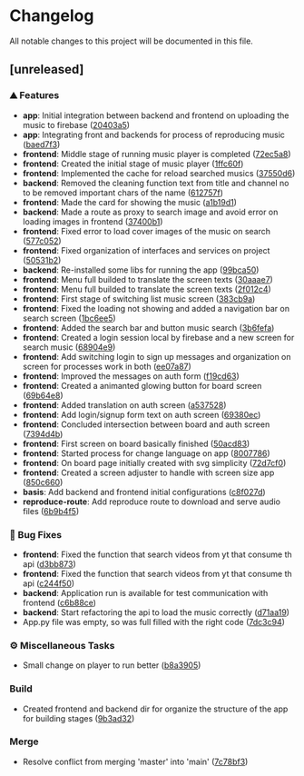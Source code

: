 # Changelog

All notable changes to this project will be documented in this file.

## [unreleased]

### <!-- 0 -->⛰️  Features

-   **app**:  Initial integration between backend and frontend on uploading the music to firebase ([20403a5](20403a51a01eee47fce170abf6d0609dd2482812))
-   **app**:  Integrating front and backends for process of reproducing music ([baed7f3](baed7f39d496a4370b5868afb28ad087b7a87dce))
-   **frontend**:  Middle stage of running music player is completed ([72ec5a8](72ec5a80477ea96580cab27569bb6a9e72ced7e0))
-   **frontend**:  Created the initial stage of music player ([1ffc60f](1ffc60f7006ea02826dbd30e76ff97bf0e86c1ad))
-   **frontend**:  Implemented the cache for reload searched musics ([37550d6](37550d6fadd4ce7f5079adc61f6a685b949abcb8))
-   **backend**:  Removed the cleaning function text from title and channel no to be removed important chars of the name ([612757f](612757f70149567fc5c0da89b4642ab2aa9e0946))
-   **frontend**:  Made the card for showing the music ([a1b19d1](a1b19d10adf47f048a71346ccba4b3915ce0280c))
-   **backend**:  Made a route as proxy to search image and avoid error on loading images in frontend ([37400b1](37400b19c6414aaca13e8bf0415bc4482d3ac5a8))
-   **frontend**:  Fixed error to load cover images of the music on search ([577c052](577c052309c0ea1253dbf1b6a83f265aaf2d175b))
-   **frontend**:  Fixed organization of interfaces and services on project ([50531b2](50531b2cc2ff372edb5b82a86e4a3884ab70074c))
-   **backend**:  Re-installed some libs for running the app ([99bca50](99bca503487398a27e80be78e28a2dc65a27251a))
-   **frontend**:  Menu full builded to translate the screen texts ([30aaae7](30aaae79f9244e85bff598f4a5f02cc44632c802))
-   **frontend**:  Menu full builded to translate the screen texts ([2f012c4](2f012c428d9833b349060c60021cc3ea42a609a0))
-   **frontend**:  First stage of switching list music screen ([383cb9a](383cb9aff1342b1ed0bac9c2dc336e51b4f22338))
-   **frontend**:  Fixed the loading not showing and added a navigation bar on search screen ([1bc6ee5](1bc6ee5e39e0addc67212f8a819cd73aeac3620a))
-   **frontend**:  Added the search bar and button music search ([3b6fefa](3b6fefab4cf3e0cd74345a0ea4ef8d68e50dcf34))
-   **frontend**:  Created a login session local by firebase and a new screen for search music ([68904e9](68904e993e0b49d83afb142d911c44d2145110cf))
-   **frontend**:  Add switching login to sign up messages and organization on screen for processes work in both ([ee07a87](ee07a87ab680cdbcfe028afb0cd6a8ac6d20bd3a))
-   **frontend**:  Improved the messages on auth form ([f19cd63](f19cd63dc4a174d1b35bad47e7cc43a8d734c2a0))
-   **frontend**:  Created a animanted glowing button for board screen ([69b64e8](69b64e818d2844970fa12fa2a179af4f38221718))
-   **frontend**:  Added translation on auth screen ([a537528](a53752858d3786289ebfef5f811333520d4a2d43))
-   **frontend**:  Add login/signup form text on auth screen ([69380ec](69380ec32d292b4e4aead10e01b8da038845925c))
-   **frontend**:  Concluded intersection between board and auth screen ([7394d4b](7394d4b53b14c97df6d40e43f64e40925279400b))
-   **frontend**:  First screen on board basically finished ([50acd83](50acd835bc66f46de52dc07c164e147e2aac65fd))
-   **frontend**:  Started process for change language on app ([8007786](8007786a35857e6f8d7baa3e2ce85f221cdcfd53))
-   **frontend**:  On board page initially created with svg simplicity ([72d7cf0](72d7cf0ea455968e34a6f51fc9bffd9b815bd3ae))
-   **frontend**:  Created a screen adjuster to handle with screen size app ([850c660](850c660ccd10f1772e6d4e759c4ebe50a87ce85f))
-   **basis**:  Add backend and frontend initial configurations ([c8f027d](c8f027dd81b9147474b29cfd20e477ad6a9fb0a2))
-   **reproduce-route**:  Add reproduce route to download and serve audio files ([6b9b4f5](6b9b4f50ad9be7cf6a8da0f3eaef7fe08698fa78))

### <!-- 1 -->🐛 Bug Fixes

-   **frontend**:  Fixed the function that search videos from yt that consume th api ([d3bb873](d3bb8730b6150ff5e3f95973161dd10cc02c7df6))
-   **frontend**:  Fixed the function that search videos from yt that consume th api ([c244f50](c244f50dd417c7d9875bfce7b7808057859ca180))
-   **backend**:  Application run is available for test communication with frontend ([c6b88ce](c6b88cea72ad7ae152380f052033220f23079d8d))
-   **backend**:  Start refactoring the api to load the music correctly ([d71aa19](d71aa19f7ee9dfac9bab038a7de86231d0a4a858))
-   App.py file was empty, so was full filled with the right code ([7dc3c94](7dc3c94acce4981fe882dceab6ac3bca84f9d0a8))

### <!-- 7 -->⚙️ Miscellaneous Tasks

-   Small change on player to run better ([b8a3905](b8a39054cd31a8867f1ac4f7c22d0f60ce9addd7))

### Build

-   Created frontend and backend dir for organize the structure of the app for building stages ([9b3ad32](9b3ad328c63a5dee3e23cf9c5ccc648d37d10a53))

### Merge

-   Resolve conflict from merging 'master' into 'main' ([7c78bf3](7c78bf36ed10218f653fb739cc9132f620045a49))

<!-- generated by git-cliff -->
